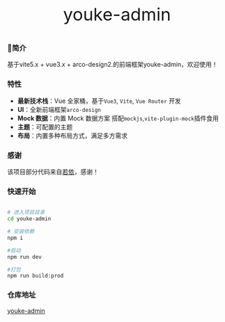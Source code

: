 <p align="center"  style="font-size:40px">
  youke-admin
</p>

### 🎉简介

基于vite5.x + vue3.x + arco-design2.的前端框架youke-admin，欢迎使用！

### 特性

- **最新技术栈**：Vue 全家桶，基于`Vue3`, `Vite`, `Vue Router` 开发
- **UI**：全新前端框架`arco-design`
- **Mock 数据**：内置 Mock 数据方案 搭配`mockjs`,`vite-plugin-mock`插件食用
- **主题**：可配置的主题
- **布局**：内置多种布局方式，满足多方需求

### 感谢

该项目部分代码来自[若依](https://www.ruoyi.vip/)，感谢！

### 快速开始

```bash

# 进入项目目录
cd youke-admin
```

```bash
# 安装依赖
npm i
```

```bash
#启动
npm run dev
```
```bash
#打包
npm run build:prod
```

### 仓库地址

[youke-admin](https://github.com/paobai/vue-paobai-admin)

